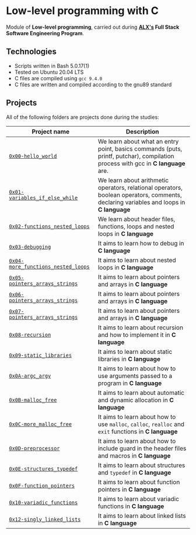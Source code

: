 # Low-level programming with C

Module of **Low-level programming**, carried out during **[ALX's](https://www.alxafrica.com/) Full Stack Software Engineering Program**.

## Technologies
* Scripts written in Bash 5.0.17(1)
* Tested on Ubuntu 20.04 LTS
* C files are compiled using `gcc 9.4.0`
* C files are written and compiled according to the gnu89 standard

## Projects
All of the following folders are projects done during the studies:

| Project name | Description |
| ------------ | ----------- |
| [`0x00-hello_world`](https://github.com/rmutegeki/alx-low_level_programming/tree/master/0x00-hello_world) | We learn about what an entry point, basics commands (puts, printf, putchar), compilation process with gcc in **C language** are. |
| [`0x01-variables_if_else_while`](https://github.com/rmutegeki/alx-low_level_programming/tree/master/0x01-variables_if_else_while) | We learn about arithmetic operators, relational operators, boolean operators, comments, declaring variables and loops in **C language** |
| [`0x02-functions_nested_loops`](https://github.com/rmutegeki/alx-low_level_programming/tree/master/0x02-functions_nested_loops) | We learn about header files, functions, loops and nested loops in **C language** |
| [`0x03-debugging`](https://github.com/rmutegeki/alx-low_level_programming/tree/master/0x03-debugging) | It aims to learn how to debug in **C language** |
| [`0x04-more_functions_nested_loops`](https://github.com/rmutegeki/alx-low_level_programming/tree/master/0x04-more_functions_nested_loops) | It aims to learn about nested loops in **C language** |
| [`0x05-pointers_arrays_strings`](https://github.com/rmutegeki/alx-low_level_programming/tree/master/0x05-pointers_arrays_strings) | It aims to learn about pointers and arrays in **C language** |
| [`0x06-pointers_arrays_strings`](https://github.com/rmutegeki/alx-low_level_programming/tree/master/0x06-pointers_arrays_strings) | It aims to learn about pointers and arrays in **C language** |
| [`0x07-pointers_arrays_strings`](https://github.com/rmutegeki/alx-low_level_programming/tree/master/0x07-pointers_arrays_strings) | It aims to learn about pointers and arrays in **C language** |
| [`0x08-recursion`](https://github.com/rmutegeki/alx-low_level_programming/tree/master/0x08-recursion) | It aims to learn about recursion and how to implement it in **C language** |
| [`0x09-static_libraries`](https://github.com/rmutegeki/alx-low_level_programming/tree/master/0x09-static_libraries) | It aims to learn about static libraries in **C language** |
| [`0x0A-argc_argv`](https://github.com/rmutegeki/alx-low_level_programming/tree/master/0x0A-argc_argv) | It aims to learn about how to use arguments passed to a program in **C language** |
| [`0x0B-malloc_free`](https://github.com/rmutegeki/alx-low_level_programming/tree/master/0x0B-malloc_free) | It aims to learn about automatic and dynamic allocation in **C language** |
| [`0x0C-more_malloc_free`](https://github.com/rmutegeki/alx-low_level_programming/tree/master/0x0C-more_malloc_free) | It aims to learn about how to use `malloc`, `calloc`, `realloc` and `exit` functions in **C language** |
| [`0x0D-preprocessor`](https://github.com/rmutegeki/alx-low_level_programming/tree/master/0x0D-preprocessor) | It aims to learn about how to include guard in the header files and macros in **C language** |
| [`0x0E-structures_typedef`](https://github.com/rmutegeki/alx-low_level_programming/tree/master/0x0E-structures_typedef) | It aims to learn about structures and `typedef` in **C language** |
| [`0x0F-function_pointers`](https://github.com/rmutegeki/alx-low_level_programming/tree/master/0x0F-function_pointers) | It aims to learn about function pointers in **C language** |
| [`0x10-variadic_functions`](https://github.com/rmutegeki/alx-low_level_programming/tree/master/0x10-variadic_functions) | It aims to learn about variadic functions in **C language** |
| [`0x12-singly_linked_lists`](https://github.com/rmutegeki/alx-low_level_programming/tree/master/0x12-singly_linked_lists) | It aims to learn about linked lists in **C language** |
